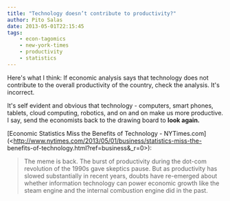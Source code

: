 ```yaml
---
title: "Technology doesn’t contribute to productivity?"
author: Pito Salas
date: 2013-05-01T22:15:45
tags:
    - econ-tagomics
    - new-york-times
    - productivity
    - statistics
---
```




Here's what I think: If economic analysis says that technology does not
contribute to the overall productivity of the country, check the analysis.
It's incorrect.

It's self evident and obvious that technology - computers, smart phones,
tablets, cloud computing, robotics, and on and on make us more productive. I
say, send the economists back to the drawing board to **look again.**

[Economic Statistics Miss the Benefits of Technology -
NYTimes.com](<http://www.nytimes.com/2013/05/01/business/statistics-miss-the-
benefits-of-technology.html?ref=business&_r=0>):

> The meme is back. The burst of productivity during the dot-com revolution of
> the 1990s gave skeptics pause. But as productivity has slowed substantially
> in recent years, doubts have re-emerged about whether information technology
> can power economic growth like the steam engine and the internal combustion
> engine did in the past.




